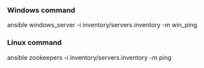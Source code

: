 ### Windows command
ansible windows_server -i inventory/servers.inventory -m win_ping

### Linux command
ansible zookeepers -i inventory/servers.inventory -m ping